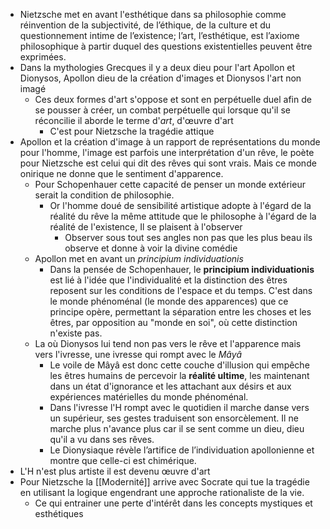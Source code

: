 - Nietzsche met en avant l'esthétique dans sa philosophie comme réinvention de la subjectivité, de l’éthique, de la culture et du questionnement intime de l’existence; l’art, l’esthétique, est l’axiome philosophique à partir duquel des questions existentielles peuvent être exprimées.
- Dans la mythologies Grecques il y a deux dieu pour l'art Apollon et Dionysos, Apollon dieu de la création d'images et Dionysos l'art non imagé
	- Ces deux formes d'art s'oppose et sont en perpétuelle duel afin de se pousser à créer, un combat perpétuelle qui lorsque qu'il se réconcilie il aborde le terme d'*art*, d'œuvre d'art
		- C'est pour Nietzsche la tragédie attique
- Apollon et la création d'image à un rapport de représentations du monde pour l'homme, l'image est parfois une interprétation d'un rêve, le poète pour Nietzsche est celui qui dit des rêves qui sont vrais. Mais ce monde onirique ne donne que le sentiment d'apparence.
	- Pour Schopenhauer cette capacité de penser un monde extérieur serait la condition de philosophie.
		- Or l'homme doué de sensibilité artistique adopte à l'égard de la réalité du rêve la même attitude que
		  le philosophe à l'égard de la réalité de l'existence, Il se plaisent à l'observer
			- Observer sous tout ses angles non pas que les plus beau ils observe et donne à voir la divine comédie
	- Apollon met en avant un *principium individuationis*
		- Dans la pensée de Schopenhauer, le **principium individuationis** est lié à l'idée que l'individualité et la distinction des êtres reposent sur les conditions de l'espace et du temps. C'est dans le monde phénoménal (le monde des apparences) que ce principe opère, permettant la séparation entre les choses et les êtres, par opposition au "monde en soi", où cette distinction n'existe pas.
	- La où Dionysos lui tend non pas vers le rêve et l'apparence mais vers l'ivresse, une ivresse qui rompt avec le *Mâyâ*
		- Le voile de Mâyâ est donc cette couche d'illusion qui empêche les êtres humains de percevoir la **réalité ultime**, les maintenant dans un état d'ignorance et les attachant aux désirs et aux expériences matérielles du monde phénoménal.
		- Dans l'ivresse l'H rompt avec le quotidien il marche danse vers un supérieur, ses gestes traduisent son ensorcèlement. Il ne marche plus n'avance plus car il se sent comme un dieu, dieu qu'il a vu dans ses rêves.
		- Le Dionysiaque révèle l’artifice de l’individuation apollonienne et montre que celle-ci est chimérique.
- L'H n'est plus artiste il est devenu œuvre d'art
- Pour Nietzsche la [[Modernité]] arrive avec Socrate qui tue la tragédie en utilisant la logique engendrant une approche rationaliste de la vie.
	- Ce qui entrainer une perte d'intérêt dans les concepts mystiques et esthétiques